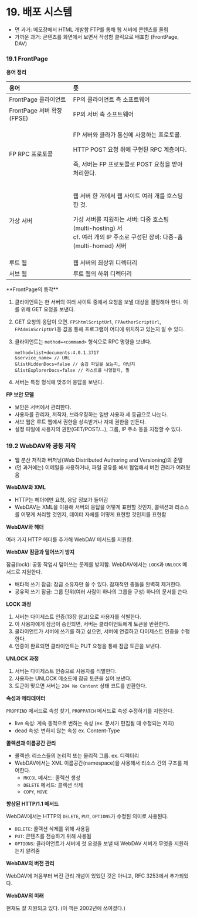 # 19. 배포 시스템

* 먼 과거: 메모장에서 HTML 개발함 FTP를 통해 웹 서버에 콘텐츠를 올림
* 가까운 과거: 콘텐츠를 화면에서 보면서 작성함 클릭으로 배포함 \(FrontPage, DAV\)

### 19.1 FrontPage

**용어 정리**

<table>
  <thead>
    <tr>
      <th style="text-align:left">&#xC6A9;&#xC5B4;</th>
      <th style="text-align:left">&#xB73B;</th>
    </tr>
  </thead>
  <tbody>
    <tr>
      <td style="text-align:left">FrontPage &#xD074;&#xB77C;&#xC774;&#xC5B8;&#xD2B8;</td>
      <td style="text-align:left">FP&#xC758; &#xD074;&#xB77C;&#xC774;&#xC5B8;&#xD2B8; &#xCE21; &#xC18C;&#xD504;&#xD2B8;&#xC6E8;&#xC5B4;</td>
    </tr>
    <tr>
      <td style="text-align:left">FrontPage &#xC11C;&#xBC84; &#xD655;&#xC7A5; (FPSE)</td>
      <td style="text-align:left">FP&#xC758; &#xC11C;&#xBC84; &#xCE21; &#xC18C;&#xD504;&#xD2B8;&#xC6E8;&#xC5B4;</td>
    </tr>
    <tr>
      <td style="text-align:left">FP RPC &#xD504;&#xB85C;&#xD1A0;&#xCF5C;</td>
      <td style="text-align:left">
        <p>FP &#xC11C;&#xBC84;&#xC640; &#xD074;&#xB77C;&#xAC00; &#xD1B5;&#xC2E0;&#xC5D0;
          &#xC0AC;&#xC6A9;&#xD558;&#xB294; &#xD504;&#xB85C;&#xD1A0;&#xCF5C;.</p>
        <p>HTTP POST &#xC694;&#xCCAD; &#xC704;&#xC5D0; &#xAD6C;&#xD604;&#xB41C; RPC
          &#xACC4;&#xCE35;&#xC774;&#xB2E4;.</p>
        <p>&#xC989;, &#xC11C;&#xBC84;&#xB294; FP &#xD504;&#xB85C;&#xD1A0;&#xCF5C;&#xB85C;
          POST &#xC694;&#xCCAD;&#xC744; &#xBC1B;&#xC544; &#xCC98;&#xB9AC;&#xD55C;&#xB2E4;.</p>
      </td>
    </tr>
    <tr>
      <td style="text-align:left">&#xAC00;&#xC0C1; &#xC11C;&#xBC84;</td>
      <td style="text-align:left">
        <p>&#xC6F9; &#xC11C;&#xBC84; &#xD55C; &#xAC1C;&#xC5D0;&#xC11C; &#xC6F9; &#xC0AC;&#xC774;&#xD2B8;
          &#xC5EC;&#xB7EC; &#xAC1C;&#xB97C; &#xD638;&#xC2A4;&#xD305;&#xD55C; &#xAC83;.</p>
        <p>&#xAC00;&#xC0C1; &#xC11C;&#xBC84;&#xB97C; &#xC9C0;&#xC6D0;&#xD558;&#xB294;
          &#xC11C;&#xBC84;: &#xB2E4;&#xC911; &#xD638;&#xC2A4;&#xD305;(multi-hosting)
          &#xC11C;
          <br />cf. &#xC5EC;&#xB7EC; &#xAC1C;&#xC758; IP &#xC8FC;&#xC18C;&#xB85C; &#xAD6C;&#xC131;&#xB41C;
          &#xC7A5;&#xBE44;: &#xB2E4;&#xC911;-&#xD648;(multi-homed) &#xC11C;&#xBC84;</p>
      </td>
    </tr>
    <tr>
      <td style="text-align:left">&#xB8E8;&#xD2B8; &#xC6F9;</td>
      <td style="text-align:left">&#xC6F9; &#xC11C;&#xBC84;&#xC758; &#xCD5C;&#xC0C1;&#xC704; &#xB514;&#xB809;&#xD130;&#xB9AC;</td>
    </tr>
    <tr>
      <td style="text-align:left">&#xC11C;&#xBE0C; &#xC6F9;</td>
      <td style="text-align:left">&#xB8E8;&#xD2B8; &#xC6F9;&#xC758; &#xD558;&#xC704; &#xB514;&#xB809;&#xD130;&#xB9AC;</td>
    </tr>
  </tbody>
</table>**FrontPage의 동작** 

1. 클라이언트는 한 서버의 여러 사이트 중에서 요청을 보낼 대상을 결정해야 한다. 이를 위해 GET 요청을 보낸다.
2. GET 요청의 응답이 오면. `FPShtmlScriptUrl`, `FPAuthorScriptUrl`, `FPAdminScriptUrl`등 값을 통해 프로그램이 어디에 위치하고 있는지 알 수 있다. 
3. 클라이언트는 `method=<command>` 형식으로 RPC 명령을 보낸다.

   ```text
   method=list+documents:4.0.1.3717
   &service_name= // URL
   &listHiddenDocs=false // 숨김 파일을 보는지, 아닌지
   &listExplorerDocs=false // 리스트를 나열할지, 말
   ```

4. 서버는 특정 형식에 맞추어 응답을 보낸다. 

**FP 보안 모델**

* 보안은 서버에서 관리한다.
* 사용자를 관리자, 저작자, 브라우징하는 일반 사용자 세 등급으로 나눈다.
* 서브 웹은 루트 웹에서 권한을 상속받거나 자체 권한을 만든다.
* 설정 파일에 사용자의 권한\(GET/POST/…\), 그룹, IP 주소 등을 지정할 수 있다.

### 19.2 WebDAV와 공동 저작

* 웹 분산 저작과 버저닝\(Web Distributed Authoring and Versioning\)의 준말
* \(먼 과거에는\) 이메일을 사용하거나, 파일 공유를 해서 협업해서 버전 관리가 어려웠음

**WebDAV와 XML**

* HTTP는 헤더에만 요청, 응답 정보가 들어감
* WebDAV는 XML을 이용해 서버의 응답을 어떻게 표현할 것인지, 콜렉션과 리소스를 어떻게 처리할 것인지, 데이터 자체를 어떻게 표현할 것인지를 표현함

**WebDAV와 헤더**

여러 가지 HTTP 헤더를 추가해 WebDAV 메서드를 지원함.

**WebDAV 잠금과 덮어쓰기 방지**

잠금\(lock\): 공동 작업시 덮어쓰는 문제를 방지함. WebDAV에서는 `LOCK`과 `UNLOCK` 메서드로 지원한다.

* 배타적 쓰기 잠금: 잠금 소유자만 쓸 수 있다. 잠재적인 충돌을 완벽히 제거한다.
* 공유적 쓰기 잠금: 그룹 단위\(여러 사람이 하나의 그룹을 구성\) 하나의 문서를 쓴다.

**LOCK 과정**

1. 서버는 다이제스트 인증\(13장 참고\)으로 사용자를 식별한다.
2. 이 사용자에게 잠금이 승인되면, 서버는 클라이언트에게 토큰을 반환한다.
3. 클라이언트가 서버에 쓰기를 하고 싶으면, 서버에 연결하고 다이제스트 인증을 수행한다.
4. 인증이 완료되면 클라이언트는 PUT 요청을 통해 잠금 토큰을 보낸다.

**UNLOCK 과정**

1. 서버는 다이제스트 인증으로 사용자를 식별한다.
2. 사용자는 UNLOCK 메소드에 잠금 토큰을 실어 보낸다. 
3. 토큰이 맞으면 서버는 `204 No Content` 상태 코트를 반환한다.

**속성과 메타데이터**

`PROPFIND` 메서드로 속성 찾기, `PROPPATCH` 메서드로 속성 수정하기를 지원한다.

* live 속성: 계속 동적으로 변하는 속성 \(ex. 문서가 편집될 때 수정되는 저자\)
* dead 속성: 변하지 않는 속성 ex. Content-Type

**콜렉션과 이름공간 관리**

* 콜렉션: 리소스들의 논리적 또는 물리적 그룹. ex. 디렉터리
* WebDAV에서는 XML 이름공간\(namespace\)을 사용해서 리소스 간의 구조를 제어한다.
  * `MKCOL` 메서드: 콜렉션 생성
  * `DELETE` 메서드: 콜렉션 삭제
  * `COPY`, `MOVE`

**향상된 HTTP/1.1 메서드**

WebDAV에서는 HTTP의 `DELETE`, `PUT`, `OPTIONS`가 수정된 의미로 사용된다.

* `DELETE`: 콜렉션 삭제를 위해 사용됨
* `PUT`: 콘텐츠를 전송하기 위해 사용됨
* `OPTIONS`: 클라이언트가 서버에 첫 요청을 보낼 때 WebDAV 서버가 무엇을 지원하는지 알려줌

**WebDAV의 버전 관리**

WebDAV에 처음부터 버전 관리 개념이 있었던 것은 아니고, RFC 3253에서 추가되었다.

**WebDAV의 미래**

현재도 잘 지원되고 있다. \(이 책은 2002년에 쓰여졌다.\)


